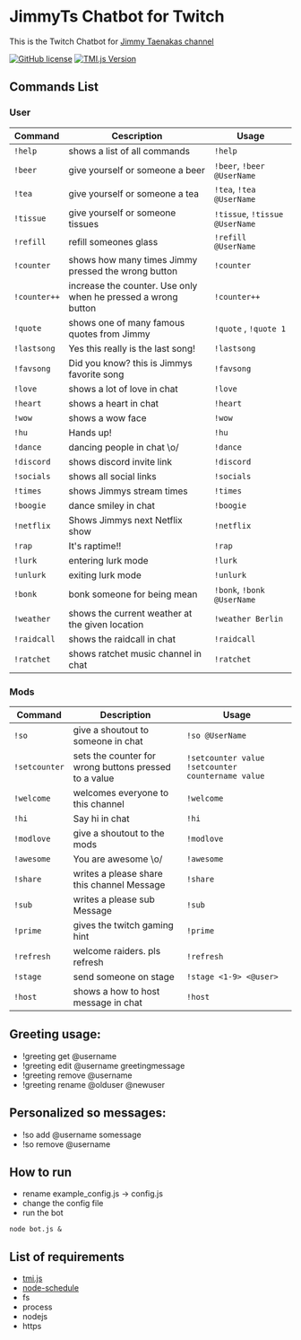 # JimmyTs Chatbot for Twitch
This is the Twitch Chatbot for [Jimmy Taenakas channel](https://www.twitch.tv/jimmytaenaka)

[![GitHub license](https://img.shields.io/badge/license-MIT-blue.svg)](https://github.com/BielefeldJ/JimmyTsChatbot/blob/main/LICENSE)
[![TMI.js Version](https://img.shields.io/badge/tmi.js-1.8.3-success)](https://www.npmjs.org/package/tmi.js)


Commands List
-------------

### User ###

Command | Cescription | Usage
----------------|--------------|-------
`!help` | shows a list of all commands | `!help`
`!beer` | give yourself or someone a beer | `!beer`, `!beer @UserName`
`!tea` | give yourself or someone a tea | `!tea`, `!tea @UserName`
`!tissue` | give yourself or someone tissues | `!tissue`, `!tissue @UserName`
`!refill` | refill someones glass | `!refill @UserName`
`!counter` | shows how many times Jimmy pressed the wrong button | `!counter`
`!counter++` | increase the counter. Use only when he pressed a wrong button | `!counter++`
`!quote` | shows one of many famous quotes from Jimmy | `!quote` , `!quote 1`
`!lastsong` | Yes this really is the last song! | `!lastsong`
`!favsong` | Did you know? this is Jimmys favorite song | `!favsong`
`!love` | shows a lot of love in chat | `!love`
`!heart` | shows a heart in chat | `!heart`
`!wow` | shows a wow face | `!wow`
`!hu` | Hands up! | `!hu`
`!dance` | dancing people in chat \o/ | `!dance`
`!discord` | shows discord invite link | `!discord`
`!socials` | shows all social links | `!socials`
`!times` | shows Jimmys stream times | `!times`
`!boogie` | dance smiley in chat | `!boogie`
`!netflix` | Shows Jimmys next Netflix show | `!netflix`
`!rap` | It's raptime!! | `!rap`
`!lurk` | entering lurk mode | `!lurk`
`!unlurk` | exiting lurk mode | `!unlurk`
`!bonk` | bonk someone for being mean | `!bonk`, `!bonk @UserName`
`!weather` | shows the current weather at the given location | `!weather Berlin`
`!raidcall` | shows the raidcall in chat | `!raidcall`
`!ratchet` | shows ratchet music channel in chat | `!ratchet`


### Mods ###
Command | Description | Usage
----------------|--------------|-------
`!so` | give a shoutout to someone in chat | `!so @UserName`
`!setcounter` | sets the counter for wrong buttons pressed to a value | `!setcounter value` `!setcounter countername value`
`!welcome` | welcomes everyone to this channel | `!welcome`
`!hi` | Say hi in chat | `!hi`
`!modlove` | give a shoutout to the mods | `!modlove`
`!awesome` | You are awesome \o/ | `!awesome`
`!share` | writes a please share this channel Message | `!share`
`!sub` | writes a please sub Message | `!sub`
`!prime` | gives the twitch gaming hint | `!prime`
`!refresh` | welcome raiders. pls refresh | `!refresh`
`!stage` | send someone on stage | `!stage <1-9> <@user>`
`!host` | shows a how to host message in chat | `!host`

Greeting usage:
-------------
* !greeting get @username
* !greeting edit @username greetingmessage
* !greeting remove @username
* !greeting rename @olduser @newuser

Personalized so messages:
-------------
* !so add @username somessage
* !so remove @username


How to run
-------------
* rename example_config.js -> config.js
* change the config file
* run the bot

```
node bot.js &
```

List of requirements
-------------
* [tmi.js](https://github.com/tmijs/tmi.js)
* [node-schedule](https://github.com/node-schedule/node-schedule)
* fs
* process
* nodejs
* https
    
